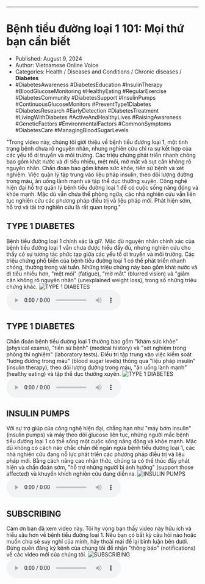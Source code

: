 
---

# Bệnh tiểu đường loại 1 101: Mọi thứ bạn cần biết

- Published: August 9, 2024
- Author: Vietnamese Online Voice
- Categories: Health / Diseases and Conditions / Chronic diseases / **Diabetes**
- #DiabetesAwareness #DiabetesEducation #InsulinTherapy #BloodGlucoseMonitoring #HealthyEating #RegularExercise #DiabetesCommunity #DiabetesSupport #InsulinPumps #ContinuousGlucoseMonitors #PreventType1Diabetes #DiabetesResearch #EarlyDetection #DiabetesTreatment #LivingWithDiabetes #ActiveAndHealthyLives #RaisingAwareness #GeneticFactors #EnvironmentalFactors #CommonSymptoms #DiabetesCare #ManagingBloodSugarLevels

"Trong video này, chúng tôi giới thiệu về bệnh tiểu đường loại 1, một tình trạng bệnh chưa rõ nguyên nhân, nhưng nghiên cứu chỉ ra sự kết hợp của các yếu tố di truyền và môi trường. Các triệu chứng phát triển nhanh chóng bao gồm khát nước và đi tiểu nhiều, mệt mỏi, mờ mắt và sụt cân không rõ nguyên nhân. Chẩn đoán bao gồm khám sức khỏe, tiền sử bệnh và xét nghiệm. Việc quản lý tập trung vào liệu pháp insulin, theo dõi lượng đường trong máu, ăn uống lành mạnh và tập thể dục thường xuyên. Công nghệ hiện đại hỗ trợ quản lý bệnh tiểu đường loại 1 để có cuộc sống năng động và khỏe mạnh. Mặc dù vẫn chưa thể phòng ngừa, các nhà nghiên cứu vẫn liên tục nghiên cứu các phương pháp điều trị và liệu pháp mới. Phát hiện sớm, hỗ trợ và tài trợ nghiên cứu là rất quan trọng."


## TYPE 1 DIABETES

Bệnh tiểu đường loại 1 chính xác là gì?. Mặc dù nguyên nhân chính xác của bệnh tiểu đường loại 1 vẫn chưa được hiểu đầy đủ, nhưng nghiên cứu cho thấy có sự tương tác phức tạp giữa các yếu tố di truyền và môi trường. Các triệu chứng phổ biến của bệnh tiểu đường loại 1 có thể phát triển nhanh chóng, thường trong vài tuần. Những triệu chứng này bao gồm khát nước và đi tiểu nhiều hơn, "mệt mỏi" (fatigue), "mờ mắt" (blurred vision) và "giảm cân không rõ nguyên nhân" (unexplained weight loss), trong số những triệu chứng khác.
![TYPE 1 DIABETES](https://http-archiver-apis-production-80.schnworks.com/storage/images/transitions/2024-08-09/transition--10797571173-Montserrat-Black-283593.jpg)
<audio controls>
    <source src="https://http-archiver-apis-production-80.schnworks.com/storage/storage/audio/file-38021683844.mp3" type="audio/mpeg">
</audio>



## TYPE 1 DIABETES

Chẩn đoán bệnh tiểu đường loại 1 thường bao gồm "khám sức khỏe" (physical exams), "tiền sử bệnh" (medical history) và "xét nghiệm trong phòng thí nghiệm" (laboratory tests). Điều trị tập trung vào việc kiểm soát "lượng đường trong máu" (blood sugar levels) thông qua "liệu pháp insulin" (insulin therapy), theo dõi lượng đường trong máu, "ăn uống lành mạnh" (healthy eating) và tập thể dục thường xuyên.
![TYPE 1 DIABETES](https://http-archiver-apis-production-80.schnworks.com/storage/images/transitions/2024-08-09/transition--33897978406-Montserrat-Black-303F9F.jpg)
<audio controls>
    <source src="https://http-archiver-apis-production-80.schnworks.com/storage/storage/audio/file-17166040829.mp3" type="audio/mpeg">
</audio>



## INSULIN PUMPS

Với sự trợ giúp của công nghệ hiện đại, chẳng hạn như "máy bơm insulin" (insulin pumps) và máy theo dõi glucose liên tục, những người mắc bệnh tiểu đường loại 1 có thể sống một cuộc sống năng động và khỏe mạnh. Mặc dù không có cách nào chắc chắn để ngăn ngừa bệnh tiểu đường loại 1, các nhà nghiên cứu đang nỗ lực phát triển các phương pháp điều trị và liệu pháp mới. Bằng cách nâng cao nhận thức, chúng ta có thể thúc đẩy phát hiện và chẩn đoán sớm, "hỗ trợ những người bị ảnh hưởng" (support those affected) và khuyến khích nghiên cứu đang diễn ra.
![INSULIN PUMPS](https://http-archiver-apis-production-80.schnworks.com/storage/images/transitions/2024-08-09/transition--8793398007-Montserrat-Medium-7B1FA2.jpg)
<audio controls>
    <source src="https://http-archiver-apis-production-80.schnworks.com/storage/storage/audio/file-8416883479.mp3" type="audio/mpeg">
</audio>



## SUBSCRIBING

Cảm ơn bạn đã xem video này. Tôi hy vọng bạn thấy video này hữu ích và hiểu sâu hơn về bệnh tiểu đường loại 1. Nếu bạn có bất kỳ câu hỏi nào hoặc muốn chia sẻ suy nghĩ của mình, hãy thoải mái để lại bình luận bên dưới. Đừng quên đăng ký kênh của chúng tôi để nhận "thông báo" (notifications) về các video mới của chúng tôi.
![SUBSCRIBING](https://http-archiver-apis-production-80.schnworks.com/storage/images/transitions/2024-08-09/transition-14610825145-Montserrat-Thin-512DA8.jpg)
<audio controls>
    <source src="https://http-archiver-apis-production-80.schnworks.com/storage/storage/audio/file-21025477358.mp3" type="audio/mpeg">
</audio>

